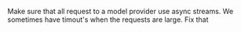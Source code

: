 Make sure that all request to a model provider use async streams. We sometimes have timout's when the requests are large. Fix that
